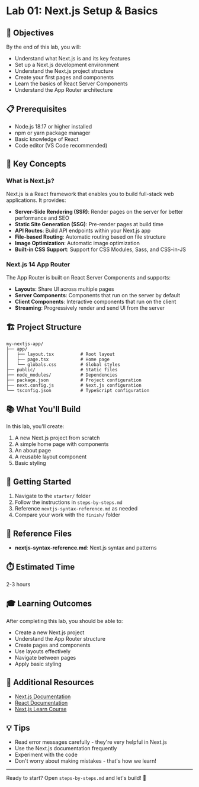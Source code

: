 # Lab 01: Next.js Setup & Basics

## 🎯 Objectives

By the end of this lab, you will:
- Understand what Next.js is and its key features
- Set up a Next.js development environment
- Understand the Next.js project structure
- Create your first pages and components
- Learn the basics of React Server Components
- Understand the App Router architecture

## 📋 Prerequisites

- Node.js 18.17 or higher installed
- npm or yarn package manager
- Basic knowledge of React
- Code editor (VS Code recommended)

## 🔑 Key Concepts

### What is Next.js?

Next.js is a React framework that enables you to build full-stack web applications. It provides:
- **Server-Side Rendering (SSR)**: Render pages on the server for better performance and SEO
- **Static Site Generation (SSG)**: Pre-render pages at build time
- **API Routes**: Build API endpoints within your Next.js app
- **File-based Routing**: Automatic routing based on file structure
- **Image Optimization**: Automatic image optimization
- **Built-in CSS Support**: Support for CSS Modules, Sass, and CSS-in-JS

### Next.js 14 App Router

The App Router is built on React Server Components and supports:
- **Layouts**: Share UI across multiple pages
- **Server Components**: Components that run on the server by default
- **Client Components**: Interactive components that run on the client
- **Streaming**: Progressively render and send UI from the server

## 🏗️ Project Structure

```
my-nextjs-app/
├── app/
│   ├── layout.tsx          # Root layout
│   ├── page.tsx            # Home page
│   └── globals.css         # Global styles
├── public/                 # Static files
├── node_modules/           # Dependencies
├── package.json            # Project configuration
├── next.config.js          # Next.js configuration
└── tsconfig.json           # TypeScript configuration
```

## 📚 What You'll Build

In this lab, you'll create:
1. A new Next.js project from scratch
2. A simple home page with components
3. An about page
4. A reusable layout component
5. Basic styling

## 🚀 Getting Started

1. Navigate to the `starter/` folder
2. Follow the instructions in `steps-by-steps.md`
3. Reference `nextjs-syntax-reference.md` as needed
4. Compare your work with the `finish/` folder

## 📖 Reference Files

- **nextjs-syntax-reference.md**: Next.js syntax and patterns

## ⏱️ Estimated Time

2-3 hours

## 🎓 Learning Outcomes

After completing this lab, you should be able to:
- Create a new Next.js project
- Understand the App Router structure
- Create pages and components
- Use layouts effectively
- Navigate between pages
- Apply basic styling

## 🔗 Additional Resources

- [Next.js Documentation](https://nextjs.org/docs)
- [React Documentation](https://react.dev)
- [Next.js Learn Course](https://nextjs.org/learn)

## 💡 Tips

- Read error messages carefully - they're very helpful in Next.js
- Use the Next.js documentation frequently
- Experiment with the code
- Don't worry about making mistakes - that's how we learn!

---

Ready to start? Open `steps-by-steps.md` and let's build! 🚀
